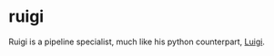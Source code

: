 ruigi
===========

Ruigi is a pipeline specialist, much like his python counterpart,
[Luigi](https://github.com/spotify/luigi).
